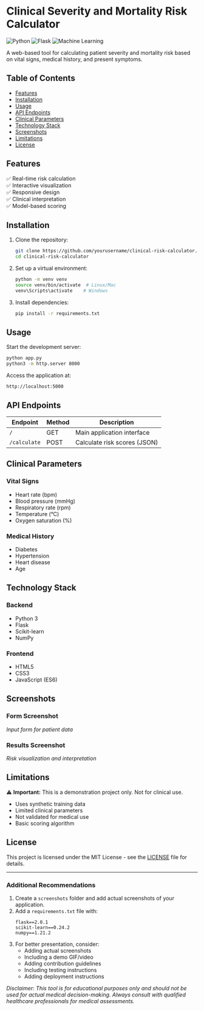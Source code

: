# Clinical Severity and Mortality Risk Calculator

![Python](https://img.shields.io/badge/python-3.7%2B-blue)
![Flask](https://img.shields.io/badge/flask-2.0%2B-lightgrey)
![Machine Learning](https://img.shields.io/badge/machine-learning-orange)

A web-based tool for calculating patient severity and mortality risk based on vital signs, medical history, and present symptoms.

## Table of Contents
- [Features](#features)
- [Installation](#installation)
- [Usage](#usage)
- [API Endpoints](#api-endpoints)
- [Clinical Parameters](#clinical-parameters)
- [Technology Stack](#technology-stack)
- [Screenshots](#screenshots)
- [Limitations](#limitations)
- [License](#license)

## Features

✅ Real-time risk calculation  
✅ Interactive visualization  
✅ Responsive design  
✅ Clinical interpretation  
✅ Model-based scoring  

## Installation

1. Clone the repository:
   ```bash
   git clone https://github.com/yourusername/clinical-risk-calculator.git
   cd clinical-risk-calculator
   ```

2. Set up a virtual environment:
   ```bash
   python -m venv venv
   source venv/bin/activate  # Linux/Mac
   venv\Scripts\activate    # Windows
   ```

3. Install dependencies:
   ```bash
   pip install -r requirements.txt
   ```

## Usage

Start the development server:
   ```bash
   python app.py
   python3 -m http.server 8000
   ```

Access the application at:
   ```
   http://localhost:5000
   ```

## API Endpoints

| Endpoint     | Method | Description                        |
|-------------|--------|------------------------------------|
| `/`         | GET    | Main application interface        |
| `/calculate` | POST   | Calculate risk scores (JSON)      |

## Clinical Parameters

### Vital Signs
- Heart rate (bpm)
- Blood pressure (mmHg)
- Respiratory rate (rpm)
- Temperature (°C)
- Oxygen saturation (%)

### Medical History
- Diabetes
- Hypertension
- Heart disease
- Age

## Technology Stack

### Backend
- Python 3
- Flask
- Scikit-learn
- NumPy

### Frontend
- HTML5
- CSS3
- JavaScript (ES6)

## Screenshots

### Form Screenshot
_Input form for patient data_

### Results Screenshot
_Risk visualization and interpretation_

## Limitations

⚠️ **Important:** This is a demonstration project only. Not for clinical use.

- Uses synthetic training data
- Limited clinical parameters
- Not validated for medical use
- Basic scoring algorithm

## License

This project is licensed under the MIT License - see the [LICENSE](LICENSE) file for details.

---

### Additional Recommendations

1. Create a `screenshots` folder and add actual screenshots of your application.
2. Add a `requirements.txt` file with:
   ```
   flask==2.0.1
   scikit-learn==0.24.2
   numpy==1.21.2
   ```
3. For better presentation, consider:
   - Adding actual screenshots
   - Including a demo GIF/video
   - Adding contribution guidelines
   - Including testing instructions
   - Adding deployment instructions

_Disclaimer: This tool is for educational purposes only and should not be used for actual medical decision-making. Always consult with qualified healthcare professionals for medical assessments._
